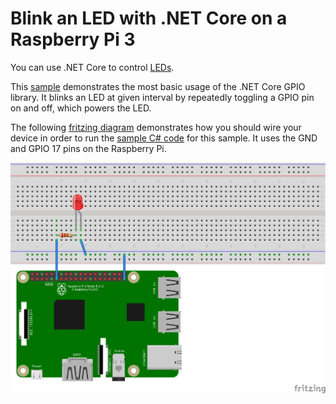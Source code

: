 # Blink an LED with .NET Core on a Raspberry Pi 3

You can use .NET Core to control [LEDs](https://learn.adafruit.com/all-about-leds).

This [sample](Program.cs) demonstrates the most basic usage of the .NET Core GPIO library. It blinks an LED at given interval by repeatedly toggling a GPIO pin on and off, which powers the LED.

The following [fritzing diagram](rpi-led.fzz) demonstrates how you should wire your device in order to run the [sample C# code](Program.cs) for this sample. It uses the GND and GPIO 17 pins on the Raspberry Pi.

![Rasperry Pi Breadboard diagram](rpi-led_bb.png)
